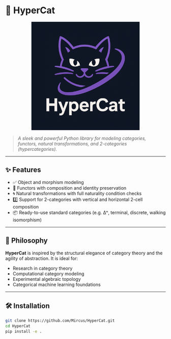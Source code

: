 # 🐾 HyperCat

<p align="center">
  <img src="./HyperCat_logo.png" alt="HyperCat Logo" width="340"/>
</p>

> *A sleek and powerful Python library for modeling categories, functors, natural transformations, and 2-categories (hypercategories).*

---

## ✨ Features

- ✅ Object and morphism modeling  
- 🔁 Functors with composition and identity preservation  
- 🌀 Natural transformations with full naturality condition checks  
- 2️⃣ Support for 2-categories with vertical and horizontal 2-cell composition  
- 📦 Ready-to-use standard categories (e.g. Δⁿ, terminal, discrete, walking isomorphism)

---

## 🧠 Philosophy

**HyperCat** is inspired by the structural elegance of category theory and the agility of abstraction. It is ideal for:
- Research in category theory
- Computational category modeling
- Experimental algebraic topology
- Categorical machine learning foundations

---

## 🛠️ Installation

```bash
git clone https://github.com/Mircus/HyperCat.git
cd HyperCat
pip install -e .




